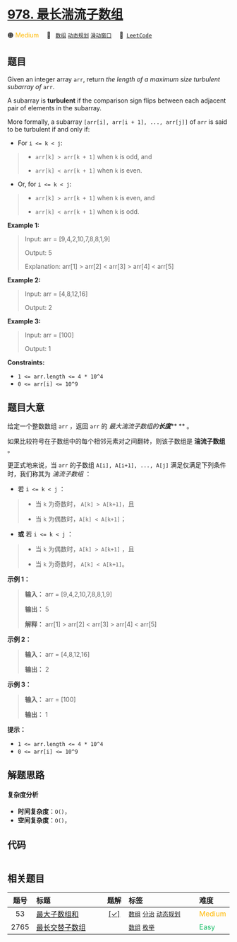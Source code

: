 # [978. 最长湍流子数组](https://leetcode.com/problems/longest-turbulent-subarray)

🟠 <font color=#ffb800>Medium</font>&emsp; 🔖&ensp; [`数组`](/leetcode-js/outline/tag/array.md) [`动态规划`](/leetcode-js/outline/tag/dynamic-programming.md) [`滑动窗口`](/leetcode-js/outline/tag/sliding-window.md)&emsp; 🔗&ensp;[`LeetCode`](https://leetcode.com/problems/longest-turbulent-subarray)

## 题目

Given an integer array `arr`, return _the length of a maximum size turbulent
subarray of_ `arr`.

A subarray is **turbulent** if the comparison sign flips between each adjacent
pair of elements in the subarray.

More formally, a subarray `[arr[i], arr[i + 1], ..., arr[j]]` of `arr` is said
to be turbulent if and only if:

  * For `i <= k < j`: 
> 
> * `arr[k] > arr[k + 1]` when `k` is odd, and
> 
> * `arr[k] < arr[k + 1]` when `k` is even.
  * Or, for `i <= k < j`: 
> 
> * `arr[k] > arr[k + 1]` when `k` is even, and
> 
> * `arr[k] < arr[k + 1]` when `k` is odd.



**Example 1:**

> Input: arr = [9,4,2,10,7,8,8,1,9]
> 
> Output: 5
> 
> Explanation: arr[1] > arr[2] < arr[3] > arr[4] < arr[5]

**Example 2:**

> Input: arr = [4,8,12,16]
> 
> Output: 2

**Example 3:**

> Input: arr = [100]
> 
> Output: 1

**Constraints:**

  * `1 <= arr.length <= 4 * 10^4`
  * `0 <= arr[i] <= 10^9`


## 题目大意

给定一个整数数组 `arr` ，返回 `arr` 的 _最大湍流子数组的**长度**_** ** 。

如果比较符号在子数组中的每个相邻元素对之间翻转，则该子数组是 **湍流子数组**  。

更正式地来说，当 `arr` 的子数组 `A[i], A[i+1], ..., A[j]` 满足仅满足下列条件时，我们称其为 _湍流子数组_ ：

  * 若 `i <= k < j` ： 
> 
> * 当 `k` 为奇数时， `A[k] > A[k+1]`，且
> 
> * 当 `k` 为偶数时，`A[k] < A[k+1]`；
  * **或** 若 `i <= k < j` ： 
> 
> * 当 `k` 为偶数时，`A[k] > A[k+1]` ，且
> 
> * 当 `k` 为奇数时， `A[k] < A[k+1]`。



**示例 1：**

> 
> 
> 
> 
> 
> **输入：** arr = [9,4,2,10,7,8,8,1,9]
> 
> **输出：** 5
> 
> **解释：** arr[1] > arr[2] < arr[3] > arr[4] < arr[5]

**示例 2：**

> 
> 
> 
> 
> 
> **输入：** arr = [4,8,12,16]
> 
> **输出：** 2
> 
> 

**示例 3：**

> 
> 
> 
> 
> 
> **输入：** arr = [100]
> 
> **输出：** 1
> 
> 



**提示：**

  * `1 <= arr.length <= 4 * 10^4`
  * `0 <= arr[i] <= 10^9`


## 解题思路

#### 复杂度分析

- **时间复杂度**：`O()`，
- **空间复杂度**：`O()`，

## 代码

```javascript

```

## 相关题目

<!-- prettier-ignore -->
| 题号 | 标题 | 题解 | 标签 | 难度 |
| :------: | :------ | :------: | :------ | :------ |
| 53 | [最大子数组和](https://leetcode.com/problems/maximum-subarray) | [[✓]](/leetcode-js/problem/0053.md) |  [`数组`](/leetcode-js/outline/tag/array.md) [`分治`](/leetcode-js/outline/tag/divide-and-conquer.md) [`动态规划`](/leetcode-js/outline/tag/dynamic-programming.md) | <font color=#ffb800>Medium</font> |
| 2765 | [最长交替子数组](https://leetcode.com/problems/longest-alternating-subarray) |  |  [`数组`](/leetcode-js/outline/tag/array.md) [`枚举`](/leetcode-js/outline/tag/enumeration.md) | <font color=#15bd66>Easy</font> |

<style>
.blue {
    background-color: #096dd9;
    padding: 0.25rem 0.5rem;
    margin: 0;
    font-size: 0.85em;
    border-radius: 3px;
    color: white;
    font-weight: 500;
}
table th:first-of-type { width: 10%; }
table th:nth-of-type(2) { width: 35%; }
table th:nth-of-type(3) { width: 10%; }
table th:nth-of-type(4) { width: 35%; }
table th:nth-of-type(5) { width: 10%; }
</style>
